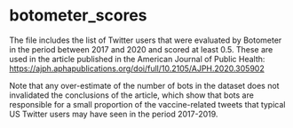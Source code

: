 # botometer_scores
The file includes the list of Twitter users that were evaluated by Botometer in the period between 2017 and 2020 and scored at least 0.5. These are used in the article published in the American Journal of Public Health: https://ajph.aphapublications.org/doi/full/10.2105/AJPH.2020.305902

Note that any over-estimate of the number of bots in the dataset does not invalidated the conclusions of the article, which show that bots are responsible for a small proportion of the vaccine-related tweets that typical US Twitter users may have seen in the period 2017-2019.
